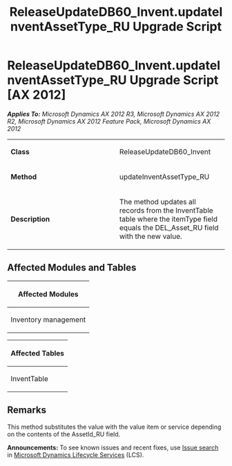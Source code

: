 ﻿---
title: ReleaseUpdateDB60_Invent.updateInventAssetType_RU Upgrade Script
TOCTitle: ReleaseUpdateDB60_Invent.updateInventAssetType_RU Upgrade Script
ms:assetid: fc3fcf2a-68e1-17cd-f266-26b66e780707
ms:mtpsurl: https://msdn.microsoft.com/en-us/library/JJ720103(v=AX.60)
ms:contentKeyID: 49712410
ms.date: 05/18/2015
mtps_version: v=AX.60
---

# ReleaseUpdateDB60\_Invent.updateInventAssetType\_RU Upgrade Script [AX 2012]


_**Applies To:** Microsoft Dynamics AX 2012 R3, Microsoft Dynamics AX 2012 R2, Microsoft Dynamics AX 2012 Feature Pack, Microsoft Dynamics AX 2012_

<table>
<colgroup>
<col style="width: 50%" />
<col style="width: 50%" />
</colgroup>
<tbody>
<tr class="odd">
<td><p><strong>Class</strong></p></td>
<td><p>ReleaseUpdateDB60_Invent</p></td>
</tr>
<tr class="even">
<td><p><strong>Method</strong></p></td>
<td><p>updateInventAssetType_RU</p></td>
</tr>
<tr class="odd">
<td><p><strong>Description</strong></p></td>
<td><p>The method updates all records from the InventTable table where the itemType field equals the DEL_Asset_RU field with the new value.</p></td>
</tr>
</tbody>
</table>


## Affected Modules and Tables

<table>
<colgroup>
<col style="width: 100%" />
</colgroup>
<thead>
<tr class="header">
<th><p>Affected Modules</p></th>
</tr>
</thead>
<tbody>
<tr class="odd">
<td><p>Inventory management</p></td>
</tr>
</tbody>
</table>


<table>
<colgroup>
<col style="width: 100%" />
</colgroup>
<thead>
<tr class="header">
<th><p>Affected Tables</p></th>
</tr>
</thead>
<tbody>
<tr class="odd">
<td><p>InventTable</p></td>
</tr>
</tbody>
</table>


## Remarks

This method substitutes the value with the value item or service depending on the contents of the AssetId\_RU field.

  
**Announcements:** To see known issues and recent fixes, use [Issue search](http://go.microsoft.com/fwlink/?linkid=389258) in [Microsoft Dynamics Lifecycle Services](http://go.microsoft.com/fwlink/?linkid=306505) (LCS).

